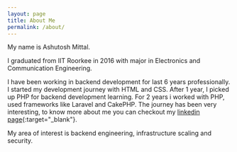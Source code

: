 ```yaml
---
layout: page
title: About Me
permalink: /about/
---
```


My name is Ashutosh Mittal. 

I graduated from IIT Roorkee in 2016 with major in Electronics and Communication Engineering.

I have been working in backend development for last 6 years professionally. 
I started my development journey with HTML and CSS. After 1 year, I picked up PHP for backend development learning. 
For 2 years i worked with PHP, used frameworks like Laravel and CakePHP. 
The journey has been very interesting, to know more about me you can checkout my [linkedin page](https://www.linkedin.com/in/ashusvirus/){:target="_blank"}.

My area of interest is backend engineering, infrastructure scaling and security.  
